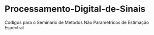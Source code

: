 # Processamento-Digital-de-Sinais
Codigos para o Seminario de Metodos Não Parametricos de Estimação Espectral
